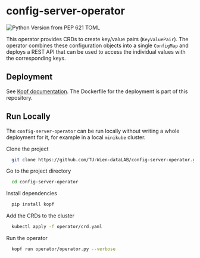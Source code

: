 
# config-server-operator

![Python Version from PEP 621 TOML](https://img.shields.io/python/required-version-toml?tomlFilePath=https%3A%2F%2Fraw.githubusercontent.com%2FTU-Wien-dataLAB%2Fconfig-server-operator%2Fmain%2Fpyproject.toml%3Ftoken%3DGHSAT0AAAAAACGUZZXQLY7KSD64CM5CM5FOZULV5QA)


This operator provides CRDs to create key/value pairs (`KeyValuePair`). The operator combines these configuration objects into a single `ConfigMap` and deploys a REST API that can be used to access the individual values with the corresponding keys.


## Deployment

See [Kopf documentation](https://kopf.readthedocs.io/en/stable/deployment/). The Dockerfile for the deployment is part of this repository.


## Run Locally

The `config-server-operator` can be run locally without writing a whole deployment for it, for example in a local `minikube` cluster.

Clone the project

```bash
  git clone https://github.com/TU-Wien-dataLAB/config-server-operator.git
```

Go to the project directory

```bash
  cd config-server-operator
```

Install dependencies

```bash
  pip install kopf
```

Add the CRDs to the cluster

```bash
  kubectl apply -f operator/crd.yaml
```

Run the operator

```bash
  kopf run operator/operator.py --verbose
```

